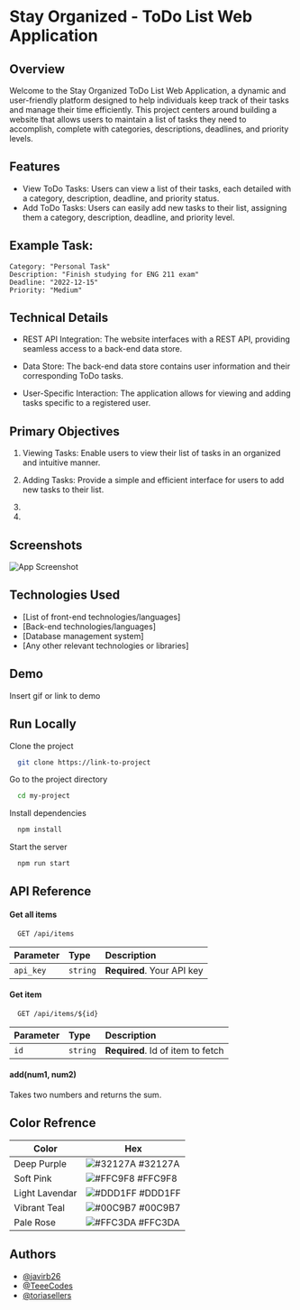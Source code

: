 
# Stay Organized - ToDo List Web Application

## Overview
Welcome to the Stay Organized ToDo List Web Application, a dynamic and user-friendly platform designed to help individuals keep track of their tasks and manage their time efficiently. This project centers around building a website that allows users to maintain a list of tasks they need to accomplish, complete with categories, descriptions, deadlines, and priority levels.


## Features

* View ToDo Tasks: Users can view a list of their tasks, each detailed with a category, description, deadline, and priority status.
* Add ToDo Tasks: Users can easily add new tasks to their list, assigning them a category, description, deadline, and priority level.


## Example Task:

```
Category: "Personal Task"
Description: "Finish studying for ENG 211 exam"
Deadline: "2022-12-15"
Priority: "Medium"

```


## Technical Details
* REST API Integration: The website interfaces with a REST API, providing seamless access to a back-end data store.

* Data Store: The back-end data store contains user information and their corresponding ToDo tasks.

* User-Specific Interaction: The application allows for viewing and adding tasks specific to a registered user.
## Primary Objectives

1. Viewing Tasks: Enable users to view their list of tasks in an organized and intuitive manner.

2. Adding Tasks: Provide a simple and efficient interface for users to add new tasks to their list.

3. 

4. 
## Screenshots

![App Screenshot](https://via.placeholder.com/468x300?text=App+Screenshot+Here)


## Technologies Used

* [List of front-end technologies/languages]
* [Back-end technologies/languages]
* [Database management system]
* [Any other relevant technologies or libraries]
## Demo

Insert gif or link to demo


## Run Locally

Clone the project

```bash
  git clone https://link-to-project
```

Go to the project directory

```bash
  cd my-project
```

Install dependencies

```bash
  npm install
```

Start the server

```bash
  npm run start
```


## API Reference

#### Get all items

```http
  GET /api/items
```

| Parameter | Type     | Description                |
| :-------- | :------- | :------------------------- |
| `api_key` | `string` | **Required**. Your API key |

#### Get item

```http
  GET /api/items/${id}
```

| Parameter | Type     | Description                       |
| :-------- | :------- | :-------------------------------- |
| `id`      | `string` | **Required**. Id of item to fetch |

#### add(num1, num2)

Takes two numbers and returns the sum.


## Color Refrence

| Color             | Hex                                                                |
| ----------------- | ------------------------------------------------------------------ |
| Deep Purple | ![#32127A](https://via.placeholder.com/10/32127A?text=+) #32127A |
| Soft Pink | ![#FFC9F8](https://via.placeholder.com/10/FFC9F8?text=+) #FFC9F8 |
| Light Lavendar| ![#DDD1FF](https://via.placeholder.com/10/DDD1FF?text=+) #DDD1FF |
| Vibrant Teal | ![#00C9B7](https://via.placeholder.com/10/00C9B7?text=+) #00C9B7 |
| Pale Rose | ![#FFC3DA](https://via.placeholder.com/10/FFC3DA?text=+) #FFC3DA |


## Authors

- [@javirb26](https://www.github.com/javirb26)
- [@TeeeCodes](https://www.github.com/TeeeCodes)
- [@toriasellers](https://www.github.com/toriasellers)


